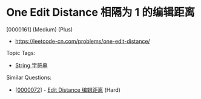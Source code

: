 # One Edit Distance 相隔为 1 的编辑距离

[0000161] (Medium) (Plus)

- https://leetcode-cn.com/problems/one-edit-distance/

Topic Tags:

- [String 字符串](https://leetcode-cn.com/tag/string/)

Similar Questions:

- [[0000072](https://leetcode-cn.com/problems/edit-distance/)] - [Edit Distance 编辑距离](./0000072.edit-distance.md) (Hard)

